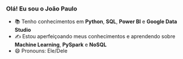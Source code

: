### Olá! Eu sou o João Paulo

- 📚 Tenho conhecimentos em **Python**, **SQL**, **Power BI** e **Google Data Studio**
- ✍ Estou aperfeiçoando meus conhecimentos e aprendendo sobre **Machine Learning**, **PySpark** e **NoSQL**
- 😄 Pronouns: Ele/Dele
